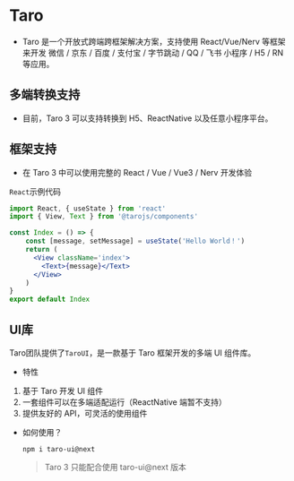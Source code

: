 # Taro
- Taro 是一个开放式跨端跨框架解决方案，支持使用 React/Vue/Nerv 等框架来开发 微信 / 京东 / 百度 / 支付宝 / 字节跳动 / QQ / 飞书 小程序 / H5 / RN 等应用。

## 多端转换支持
- 目前，Taro 3 可以支持转换到 H5、ReactNative 以及任意小程序平台。
  
## 框架支持
- 在 Taro 3 中可以使用完整的 React / Vue / Vue3 / Nerv 开发体验

`React`示例代码
  
```jsx
import React, { useState } from 'react'
import { View, Text } from '@tarojs/components'

const Index = () => {
    const [message, setMessage] = useState('Hello World！')
    return (
      <View className='index'>
        <Text>{message}</Text>
      </View>
    ) 
}
export default Index
```
## UI库
Taro团队提供了`TaroUI`，是一款基于 Taro 框架开发的多端 UI 组件库。
 - 特性
  1. 基于 Taro 开发 UI 组件
  2. 一套组件可以在多端适配运行（ReactNative 端暂不支持）
  3. 提供友好的 API，可灵活的使用组件
- 如何使用？
  ```
  npm i taro-ui@next
  ```
  >Taro 3 只能配合使用 taro-ui@next 版本